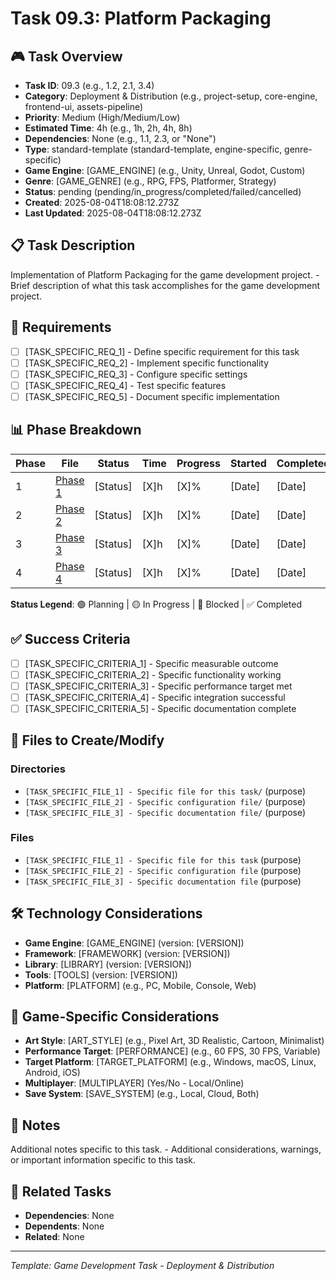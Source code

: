 # Task 09.3: Platform Packaging

## 🎮 Task Overview
- **Task ID**: 09.3 (e.g., 1.2, 2.1, 3.4)
- **Category**: Deployment & Distribution (e.g., project-setup, core-engine, frontend-ui, assets-pipeline)
- **Priority**: Medium (High/Medium/Low)
- **Estimated Time**: 4h (e.g., 1h, 2h, 4h, 8h)
- **Dependencies**: None (e.g., 1.1, 2.3, or "None")
- **Type**: standard-template (standard-template, engine-specific, genre-specific)
- **Game Engine**: [GAME_ENGINE] (e.g., Unity, Unreal, Godot, Custom)
- **Genre**: [GAME_GENRE] (e.g., RPG, FPS, Platformer, Strategy)
- **Status**: pending (pending/in_progress/completed/failed/cancelled)
- **Created**: 2025-08-04T18:08:12.273Z
- **Last Updated**: 2025-08-04T18:08:12.273Z

## 📋 Task Description
Implementation of Platform Packaging for the game development project. - Brief description of what this task accomplishes for the game development project.

## 🎯 Requirements
- [ ] [TASK_SPECIFIC_REQ_1] - Define specific requirement for this task
- [ ] [TASK_SPECIFIC_REQ_2] - Implement specific functionality
- [ ] [TASK_SPECIFIC_REQ_3] - Configure specific settings
- [ ] [TASK_SPECIFIC_REQ_4] - Test specific features
- [ ] [TASK_SPECIFIC_REQ_5] - Document specific implementation

## 📊 Phase Breakdown
| Phase | File | Status | Time | Progress | Started | Completed |
|-------|------|--------|------|----------|---------|-----------|
| 1 | [Phase 1](./03-platform-packaging-phase-1.md) | [Status] | [X]h | [X]% | [Date] | [Date] |
| 2 | [Phase 2](./03-platform-packaging-phase-2.md) | [Status] | [X]h | [X]% | [Date] | [Date] |
| 3 | [Phase 3](./03-platform-packaging-phase-3.md) | [Status] | [X]h | [X]% | [Date] | [Date] |
| 4 | [Phase 4](./03-platform-packaging-phase-4.md) | [Status] | [X]h | [X]% | [Date] | [Date] |

**Status Legend**: 🟢 Planning | 🟡 In Progress | 🔴 Blocked | ✅ Completed

## ✅ Success Criteria
- [ ] [TASK_SPECIFIC_CRITERIA_1] - Specific measurable outcome
- [ ] [TASK_SPECIFIC_CRITERIA_2] - Specific functionality working
- [ ] [TASK_SPECIFIC_CRITERIA_3] - Specific performance target met
- [ ] [TASK_SPECIFIC_CRITERIA_4] - Specific integration successful
- [ ] [TASK_SPECIFIC_CRITERIA_5] - Specific documentation complete

## 📁 Files to Create/Modify
### Directories
- `[TASK_SPECIFIC_FILE_1] - Specific file for this task/` (purpose)
- `[TASK_SPECIFIC_FILE_2] - Specific configuration file/` (purpose)
- `[TASK_SPECIFIC_FILE_3] - Specific documentation file/` (purpose)

### Files
- `[TASK_SPECIFIC_FILE_1] - Specific file for this task` (purpose)
- `[TASK_SPECIFIC_FILE_2] - Specific configuration file` (purpose)
- `[TASK_SPECIFIC_FILE_3] - Specific documentation file` (purpose)

## 🛠️ Technology Considerations
- **Game Engine**: [GAME_ENGINE] (version: [VERSION])
- **Framework**: [FRAMEWORK] (version: [VERSION])
- **Library**: [LIBRARY] (version: [VERSION])
- **Tools**: [TOOLS] (version: [VERSION])
- **Platform**: [PLATFORM] (e.g., PC, Mobile, Console, Web)

## 🎨 Game-Specific Considerations
- **Art Style**: [ART_STYLE] (e.g., Pixel Art, 3D Realistic, Cartoon, Minimalist)
- **Performance Target**: [PERFORMANCE] (e.g., 60 FPS, 30 FPS, Variable)
- **Target Platform**: [TARGET_PLATFORM] (e.g., Windows, macOS, Linux, Android, iOS)
- **Multiplayer**: [MULTIPLAYER] (Yes/No - Local/Online)
- **Save System**: [SAVE_SYSTEM] (e.g., Local, Cloud, Both)

## 📝 Notes
Additional notes specific to this task. - Additional considerations, warnings, or important information specific to this task.

## 🔗 Related Tasks
- **Dependencies**: None
- **Dependents**: None
- **Related**: None

---
*Template: Game Development Task - Deployment & Distribution* 